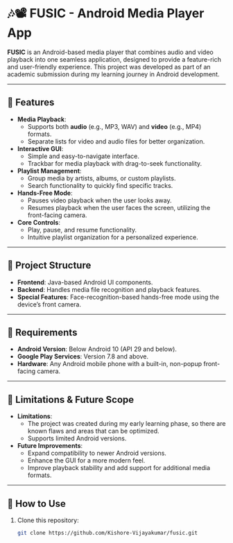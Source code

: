 # 🎶📽️ FUSIC - Android Media Player App

**FUSIC** is an Android-based media player that combines audio and video playback into one seamless application, designed to provide a feature-rich and user-friendly experience. This project was developed as part of an academic submission during my learning journey in Android development.

---

## 🚀 Features
- **Media Playback**:
  - Supports both **audio** (e.g., MP3, WAV) and **video** (e.g., MP4) formats.
  - Separate lists for video and audio files for better organization.
- **Interactive GUI**:
  - Simple and easy-to-navigate interface.
  - Trackbar for media playback with drag-to-seek functionality.
- **Playlist Management**:
  - Group media by artists, albums, or custom playlists.
  - Search functionality to quickly find specific tracks.
- **Hands-Free Mode**:
  - Pauses video playback when the user looks away.
  - Resumes playback when the user faces the screen, utilizing the front-facing camera.
- **Core Controls**:
  - Play, pause, and resume functionality.
  - Intuitive playlist organization for a personalized experience.

---

## 📂 Project Structure
- **Frontend**: Java-based Android UI components.
- **Backend**: Handles media file recognition and playback features.
- **Special Features**: Face-recognition-based hands-free mode using the device’s front camera.

---

## 🔧 Requirements
- **Android Version**: Below Android 10 (API 29 and below).
- **Google Play Services**: Version 7.8 and above.
- **Hardware**: Any Android mobile phone with a built-in, non-popup front-facing camera.

---

## 🌟 Limitations & Future Scope
- **Limitations**:
  - The project was created during my early learning phase, so there are known flaws and areas that can be optimized.
  - Supports limited Android versions.
- **Future Improvements**:
  - Expand compatibility to newer Android versions.
  - Enhance the GUI for a more modern feel.
  - Improve playback stability and add support for additional media formats.

---

## 📜 How to Use
1. Clone this repository:
   ```bash
   git clone https://github.com/Kishore-Vijayakumar/fusic.git
